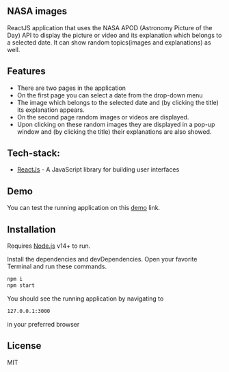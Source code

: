 ## NASA images

ReactJS application that uses the NASA APOD (Astronomy Picture of the Day) API to display the picture or video and its explanation which belongs to a selected date. It can show random topics(images and explanations) as well.

## Features

- There are two pages in the application
- On the first page you can select a date from the drop-down menu
- The image which belongs to the selected date and (by clicking the title) its explanation appears.
- On the second page random images or videos are displayed.
- Upon clicking on these random images they are displayed in a pop-up window and (by clicking the title) their explanations are also showed.

## Tech-stack:

- [ReactJs](https://reactjs.org/) - A JavaScript library for building user interfaces

## Demo

You can test the running application on this [demo](https://nasa-images-3dpo.onrender.com) link.
## Installation

Requires [Node.js](https://nodejs.org/) v14+ to run.

Install the dependencies and devDependencies.
Open your favorite Terminal and run these commands.

```sh
npm i
npm start
```

You should see the running application by navigating to

```sh
127.0.0.1:3000
```

in your preferred browser

## License

MIT
